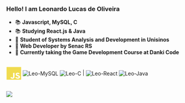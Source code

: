 ### Hello! I am Leonardo Lucas de Oliveira

- 📚 **Javascript, MySQL, C**
- 📚 **Studying React.js & Java**
- 🔆 **Student of Systems Analysis and Development in Unisinos**
- 🔆 **Web Developer by Senac RS**
- 👾 **Currently taking the Game Development Course at Danki Code**

<div style="display: inline_block"><br>
  <img align="center" alt="Leo-Js" height="35" width="40" src="https://raw.githubusercontent.com/devicons/devicon/master/icons/javascript/javascript-plain.svg">
  <img align="center" alt="Leo-MySQL" height="50" width="60" src="https://www.svgrepo.com/show/303251/mysql-logo.svg">
  <img align="center" alt="Leo-C" height="35" width="35" src="https://cdn.worldvectorlogo.com/logos/c-1.svg">
  |
  <img align="center" alt="Leo-React" height="38" width="40" src="https://github.com/user-attachments/assets/bea06e9f-7f40-4a2f-a505-550885327e9d"/>
  <img align="center" alt="Leo-Java" height="35" width="40" src="https://cdn.jsdelivr.net/gh/devicons/devicon@latest/icons/java/java-original.svg">
  
</div>
  
  ##
 
<div> 
 	 <a  href = "mailto:leonardolucasdeoliveira4@gmail.com"  target="_blank"><img src="https://img.shields.io/badge/-Gmail-%23333?style=for-the-badge&logo=gmail&logoColor=white"></a>
  
